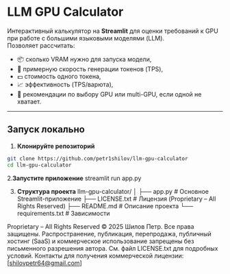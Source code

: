# LLM GPU Calculator

Интерактивный калькулятор на **Streamlit** для оценки требований к GPU при работе с большими языковыми моделями (LLM).  
Позволяет рассчитать:

- 📦 сколько VRAM нужно для запуска модели,
- 🚀 примерную скорость генерации токенов (TPS),
- 💵 стоимость одного токена,
- 📈 эффективность (TPS/варюта),
- 🤖 рекомендации по выбору GPU или multi-GPU, если одной не хватает.

---

## Запуск локально

1. **Клонируйте репозиторий**
```bash
git clone https://github.com/petr1shilov/llm-gpu-calculator
cd llm-gpu-calculator
```
2.**Запустите приложение**
streamlit run app.py

3. **Структура проекта**
llm-gpu-calculator/
│
├── app.py            # Основное Streamlit-приложение
├── LICENSE.txt       # Лицензия (Proprietary – All Rights Reserved)
├── README.md         # Описание проекта
└── requirements.txt  # Зависимости


Proprietary – All Rights Reserved
© 2025 Шилов Петр. Все права защищены.
Распространение, публикация, перепродажа, публичный хостинг (SaaS) и коммерческое использование запрещены без письменного разрешения автора.
См. файл LICENSE.txt для подробных условий.
Контакты для получения коммерческой лицензии:
[shilovpetr64@gmail.com]
